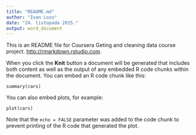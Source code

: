 ```yaml
---
title: "README.md"
author: "Ivan Lozo"
date: "24. listopada 2015."
output: word_document
---
```


This is an README file for Coursera Geting and cleaning data course project. <http://rmarkdown.rstudio.com>.

When you click the **Knit** button a document will be generated that includes both content as well as the output of any embedded R code chunks within the document. You can embed an R code chunk like this:

```{r}
summary(cars)
```

You can also embed plots, for example:

```{r, echo=FALSE}
plot(cars)
```

Note that the `echo = FALSE` parameter was added to the code chunk to prevent printing of the R code that generated the plot.
